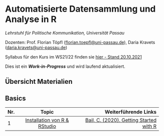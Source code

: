 # Automatisierte Datensammlung und Analyse in R

*Lehrstuhl für Politische Kommunikation, Universität Passau* 

Dozenten: Prof. Florian Töpfl (<florian.toepfl@uni-passau.de>), Daria Kravets (<daria.kravets@uni-passau.de>)

Syllabus für den Kurs im WS21/22 finden sie [hier - Stand 20.10.2021](https://github.com/polcomm-passau/computational-methods-kurs/files/7381107/2021_10_20_Seminarplan_Datensammlung%2BUebung_neu.pdf)

  
Dies ist ein ***Work-in-Progress*** und wird laufend aktualisiert.

Übersicht Materialien
---------------

## Basics  

| Nr.  | Topic       | Weiterführende Links |
| -----|:-----------:| --------------------:|
| 1    | [Installation von R & RStudio](https://github.com/polcomm-passau/computational-methods-kurs/tree/main/woche1/%C3%BCbung)| [Bail, C. (2020). Getting Started with R](https://www.youtube.com/watch?v=oFv25YAWSNc)|



